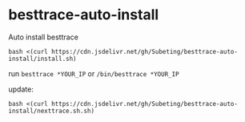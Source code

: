 # besttrace-auto-install
Auto install besttrace
```
bash <(curl https://cdn.jsdelivr.net/gh/Subeting/besttrace-auto-install/install.sh)
```
run `besttrace *YOUR_IP` or  `/bin/besttrace *YOUR_IP`


update:
```
bash <(curl https://cdn.jsdelivr.net/gh/Subeting/besttrace-auto-install/nexttrace.sh.sh)
```

